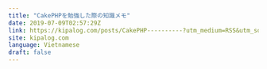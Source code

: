 ```yaml
---
title: "CakePHPを勉強した際の知識メモ"
date: 2019-07-09T02:57:29Z
link: https://kipalog.com/posts/CakePHP----------?utm_medium=RSS&utm_source=news.12bit.vn
site: kipalog.com
language: Vietnamese
draft: false
---
```

